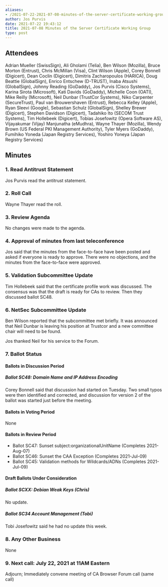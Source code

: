 ```yaml
---
aliases:
- /2021-07-22-2021-07-08-minutes-of-the-server-certificate-working-group/
author: Jos Purvis
date: 2021-07-22 19:43:12
title: 2021-07-08 Minutes of the Server Certificate Working Group
type: post
---
```


## Attendees 

Adrian Mueller (SwissSign), Ali Gholami (Telia), Ben Wilson (Mozilla), Bruce Morton (Entrust), Chris McMillan (Visa), Clint Wilson (Apple), Corey Bonnell (Digicert), Dean Coclin (Digicert), Dimitris Zacharopoulos (HARICA), Doug Beattie (GlobalSign), Enrico Entschew (D-TRUST), Inaba Atsushi (GlobalSign), Johnny Reading (GoDaddy), Jos Purvis (Cisco Systems), Karina Sirota (Microsoft), Kati Davids (GoDaddy), Michelle Coon (OATI), Mike Reilly (Microsoft), Neil Dunbar (TrustCor Systems), Niko Carpenter (SecureTrust), Paul van Brouwershaven (Entrust), Rebecca Kelley (Apple), Ryan Sleevi (Google), Sebastian Schulz (GlobalSign), Shelley Brewer (Digicert), Stephen Davidson (Digicert), Tadahiko Ito (SECOM Trust Systems), Tim Hollebeek (Digicert), Tobias Josefowitz (Opera Software AS), Vijayakumar (Vijay) Manjunatha (eMudhra), Wayne Thayer (Mozilla), Wendy Brown (US Federal PKI Management Authority), Tyler Myers (GoDaddy), Fumihiko Yoneda (Japan Registry Services), Yoshiro Yoneya (Japan Registry Services)

## Minutes 

### 1. Read Antitrust Statement 

Jos Purvis read the antitrust statement.

### 2. Roll Call 

Wayne Thayer read the roll.

### 3. Review Agenda 

No changes were made to the agenda.

### 4. Approval of minutes from last teleconference 

Jos said that the minutes from the face-to-face have been posted and asked if everyone is ready to approve. There were no objections, and the minutes from the face-to-face were approved.

### 5. Validation Subcommittee Update 

Tim Hollebeek said that the certificate profile work was discussed. The consensus was that the draft is ready for CAs to review. Then they discussed ballot SC48.

### 6. NetSec Subcommittee Update 

Ben Wilson reported that the subcommittee met briefly. It was announced that Neil Dunbar is leaving his position at Trustcor and a new committee chair will need to be found.

Jos thanked Neil for his service to the Forum.

### 7. Ballot Status 

#### Ballots in Discussion Period 

##### Ballot SC48: Domain Name and IP Address Encoding 

Corey Bonnell said that discussion had started on Tuesday. Two small typos were then identified and corrected, and discussion for version 2 of the ballot was started just before the meeting.

#### Ballots in Voting Period 

None

#### Ballots in Review Period 

- Ballot SC47: Sunset subject:organizationalUnitName (Completes 2021-Aug-07)
- Ballot SC46: Sunset the CAA Exception (Completes 2021-Jul-09)
- Ballot SC45: Validation methods for Wildcards/ADNs (Completes 2021-Jul-09)

#### Draft Ballots Under Consideration 

##### Ballot SCXX: Debian Weak Keys (Chris) 

No update.

##### Ballot SC34 Account Management (Tobi) 

Tobi Josefowitz said he had no update this week.

### 8. Any Other Business 

None

### 9. Next call: July 22, 2021 at 11AM Eastern 

Adjourn; Immediately convene meeting of CA Browser Forum call (same call)